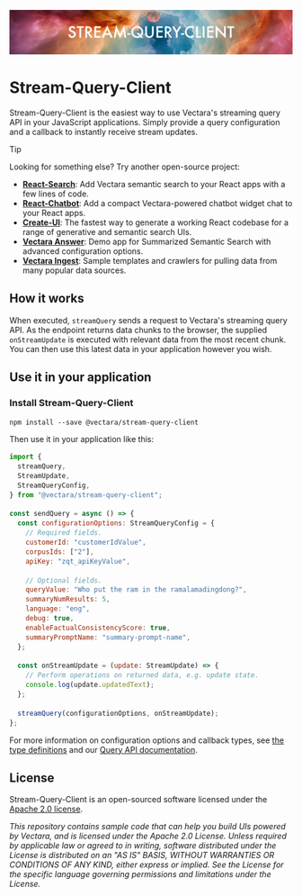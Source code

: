 <p align="center">
  <img style="max-width: 100%;" alt="Welcome to Stream-Query-Client" src="images/projectLogo.png"/>
</p>

# Stream-Query-Client

Stream-Query-Client is the easiest way to use Vectara's streaming query API in your JavaScript applications. Simply provide a query configuration and a callback to instantly receive stream updates.

> [!TIP]
>
> Looking for something else? Try another open-source project:
>
> - **[React-Search](https://github.com/vectara/react-search)**: Add Vectara semantic search to your React apps with a few lines of code.
> - **[React-Chatbot](https://github.com/vectara/react-chatbot)**: Add a compact Vectara-powered chatbot widget chat to your React apps.
> - **[Create-UI](https://github.com/vectara/create-ui)**: The fastest way to generate a working React codebase for a range of generative and semantic search UIs.
> - **[Vectara Answer](https://github.com/vectara/vectara-answer)**: Demo app for Summarized Semantic Search with advanced configuration options.
> - **[Vectara Ingest](https://github.com/vectara/vectara-ingest)**: Sample templates and crawlers for pulling data from many popular data sources.

## How it works

When executed, `streamQuery` sends a request to Vectara's streaming query API. As the endpoint returns data chunks to the browser, the supplied `onStreamUpdate` is executed with relevant data from the most recent chunk. You can then use this latest data in your application however you wish.

## Use it in your application

### Install Stream-Query-Client

```shell
npm install --save @vectara/stream-query-client
```

Then use it in your application like this:

```js
import {
  streamQuery,
  StreamUpdate,
  StreamQueryConfig,
} from "@vectara/stream-query-client";

const sendQuery = async () => {
  const configurationOptions: StreamQueryConfig = {
    // Required fields.
    customerId: "customerIdValue",
    corpusIds: ["2"],
    apiKey: "zqt_apiKeyValue",

    // Optional fields.
    queryValue: "Who put the ram in the ramalamadingdong?",
    summaryNumResults: 5,
    language: "eng",
    debug: true,
    enableFactualConsistencyScore: true,
    summaryPromptName: "summary-prompt-name",
  };

  const onStreamUpdate = (update: StreamUpdate) => {
    // Perform operations on returned data, e.g. update state.
    console.log(update.updatedText);
  };

  streamQuery(configurationOptions, onStreamUpdate);
};
```

For more information on configuration options and callback types, see [the type definitions](src/types.ts) and our [Query API documentation](https://docs.vectara.com/docs/api-reference/search-apis/stream-query).

## License

Stream-Query-Client is an open-sourced software licensed under the [Apache 2.0 license](/LICENSE).

_This repository contains sample code that can help you build UIs powered by Vectara, and is licensed under the Apache 2.0 License. Unless required by applicable law or agreed to in writing, software distributed under the License is distributed on an "AS IS" BASIS, WITHOUT WARRANTIES OR CONDITIONS OF ANY KIND, either express or implied. See the License for the specific language governing permissions and limitations under the License._
